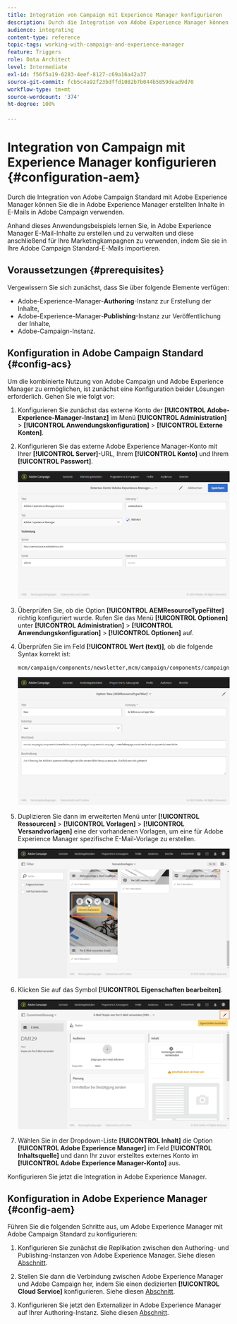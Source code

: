 ```yaml
---
title: Integration von Campaign mit Experience Manager konfigurieren
description: Durch die Integration von Adobe Experience Manager können Sie Inhalte direkt in AEM erstellen und später in Adobe Campaign verwenden.
audience: integrating
content-type: reference
topic-tags: working-with-campaign-and-experience-manager
feature: Triggers
role: Data Architect
level: Intermediate
exl-id: f56f5a19-6283-4eef-8127-c69a16a42a37
source-git-commit: fcb5c4a92f23bdffd1082b7b044b5859dead9d70
workflow-type: tm+mt
source-wordcount: '374'
ht-degree: 100%

---
```


# Integration von Campaign mit Experience Manager konfigurieren {#configuration-aem}

Durch die Integration von Adobe Campaign Standard mit Adobe Experience Manager können Sie die in Adobe Experience Manager erstellten Inhalte in E-Mails in Adobe Campaign verwenden.

Anhand dieses Anwendungsbeispiels lernen Sie, in Adobe Experience Manager E-Mail-Inhalte zu erstellen und zu verwalten und diese anschließend für Ihre Marketingkampagnen zu verwenden, indem Sie sie in Ihre Adobe Campaign Standard-E-Mails importieren.

## Voraussetzungen {#prerequisites}

Vergewissern Sie sich zunächst, dass Sie über folgende Elemente verfügen:

* Adobe-Experience-Manager-**Authoring**-Instanz zur Erstellung der Inhalte,
* Adobe-Experience-Manager-**Publishing**-Instanz zur Veröffentlichung der Inhalte,
* Adobe-Campaign-Instanz.

## Konfiguration in Adobe Campaign Standard {#config-acs}

Um die kombinierte Nutzung von Adobe Campaign und Adobe Experience Manager zu ermöglichen, ist zunächst eine Konfiguration beider Lösungen erforderlich.
Gehen Sie wie folgt vor:

1. Konfigurieren Sie zunächst das externe Konto der **[!UICONTROL Adobe-Experience-Manager-Instanz]** im Menü **[!UICONTROL Administration]** > **[!UICONTROL Anwendungskonfiguration]** > **[!UICONTROL Externe Konten]**.

1. Konfigurieren Sie das externe Adobe Experience Manager-Konto mit Ihrer **[!UICONTROL Server]**-URL, Ihrem **[!UICONTROL Konto]** und Ihrem **[!UICONTROL Passwort]**.

   ![](assets/aem_1.png)

1. Überprüfen Sie, ob die Option **[!UICONTROL AEMResourceTypeFilter]** richtig konfiguriert wurde. Rufen Sie das Menü **[!UICONTROL Optionen]** unter **[!UICONTROL Administration]** > **[!UICONTROL Anwendungskonfiguration]** > **[!UICONTROL Optionen]** auf.

1. Überprüfen Sie im Feld **[!UICONTROL Wert (text)]**, ob die folgende Syntax korrekt ist:

   ```
   mcm/campaign/components/newsletter,mcm/campaign/components/campaign_newsletterpage,mcm/neolane/components/newsletter
   ```

   ![](assets/aem_2.png)

1. Duplizieren Sie dann im erweiterten Menü unter **[!UICONTROL Ressourcen]** > **[!UICONTROL Vorlagen]** > **[!UICONTROL Versandvorlagen]** eine der vorhandenen Vorlagen, um eine für Adobe Experience Manager spezifische E-Mail-Vorlage zu erstellen.

   ![](assets/aem_3.png)

1. Klicken Sie auf das Symbol **[!UICONTROL Eigenschaften bearbeiten]**.

   ![](assets/aem_4.png)

1. Wählen Sie in der Dropdown-Liste **[!UICONTROL Inhalt]** die Option **[!UICONTROL Adobe Experience Manager]** im Feld **[!UICONTROL Inhaltsquelle]** und dann Ihr zuvor erstelltes externes Konto im **[!UICONTROL Adobe Experience Manager-Konto]** aus.

Konfigurieren Sie jetzt die Integration in Adobe Experience Manager.

## Konfiguration in Adobe Experience Manager {#config-aem}

Führen Sie die folgenden Schritte aus, um Adobe Experience Manager mit Adobe Campaign Standard zu konfigurieren:

1. Konfigurieren Sie zunächst die Replikation zwischen den Authoring- und Publishing-Instanzen von Adobe Experience Manager. Siehe diesen [Abschnitt](https://experienceleague.adobe.com/docs/experience-manager-65/administering/integration/campaignstandard.html?lang=de#configuring-adobe-experience-manager?lang=de).

1. Stellen Sie dann die Verbindung zwischen Adobe Experience Manager und Adobe Campaign her, indem Sie einen dedizierten **[!UICONTROL Cloud Service]** konfigurieren. Siehe diesen [Abschnitt](https://experienceleague.adobe.com/docs/experience-manager-65/administering/integration/campaignstandard.html?lang=de#connecting-aem-to-adobe-campaign?lang=de).

1. Konfigurieren Sie jetzt den Externalizer in Adobe Experience Manager auf Ihrer Authoring-Instanz. Siehe diesen [Abschnitt](https://experienceleague.adobe.com/docs/experience-manager-65/administering/integration/campaignstandard.html?lang=de#configuring-the-externalizer).
